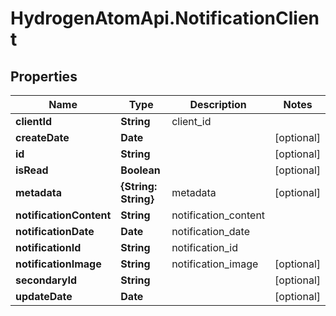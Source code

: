 # HydrogenAtomApi.NotificationClient

## Properties
Name | Type | Description | Notes
------------ | ------------- | ------------- | -------------
**clientId** | **String** | client_id | 
**createDate** | **Date** |  | [optional] 
**id** | **String** |  | [optional] 
**isRead** | **Boolean** |  | [optional] 
**metadata** | **{String: String}** | metadata | [optional] 
**notificationContent** | **String** | notification_content | 
**notificationDate** | **Date** | notification_date | 
**notificationId** | **String** | notification_id | 
**notificationImage** | **String** | notification_image | [optional] 
**secondaryId** | **String** |  | [optional] 
**updateDate** | **Date** |  | [optional] 



